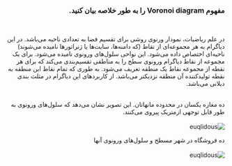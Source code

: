 <div dir="rtl">
  
  ### مفهوم Voronoi diagram را به طور خلاصه بیان کنید.
  
  <br/>
  
  در علم ریاضیات، نمودار ورنوی روشی برای تقسیم فضا به تعدادی ناحیه می‌باشد. در این دیاگرام به هر مجموعه‌ای از نقاط (که دامنه‌ها، سایت‌ها یا ژنراتورها نامیده می‌شوند) ناحیه‌ای اختصاص داده می‌شود. این نواحی سلول‌های ورونوی نامیده می‌شود. برای یک مجموعه از نقاط دیاگرام ورونوی سطح را به مناطقی تقسیم‌بندی می‌کند که برای هر نقطه از مجموعه نقاط یک منطقه تعریف می‌شود. به طوری که تمام نقاط این منطقه به نقطه تولیدکننده آن منطقه نزدیکتر می‌باشد. از کاربردهای این دیاگرام در مثلث بندی دیلانی می‌باشد.<br/><br/>
  
   ده مغازه یکسان در محدوده مانهاتان. این تصویر نشان می‌دهد که سلول‌های ورونوی به طور قابل توجهی ازمتریک پیروی می‌کنند.<br/><br/>
   ![euqlidous](https://upload.wikimedia.org/wikipedia/commons/b/bc/2Ddim-L1norm-10site.png)
  
  
  ده فروشگاه در شهر مسطح و سلول‌های ورونوی آنها<br/><br/>
   ![euqlidous](https://upload.wikimedia.org/wikipedia/commons/8/89/2Ddim-L2norm-10site.png)<br/>
   
 
   
